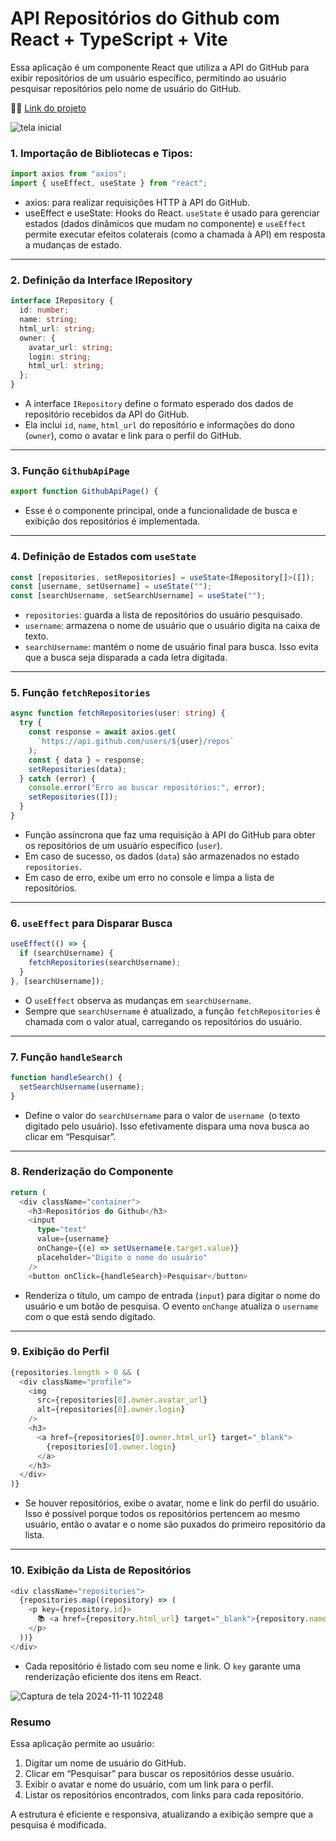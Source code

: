# API Repositórios do Github com React + TypeScript + Vite

Essa aplicação é um componente React que utiliza a API do GitHub para exibir repositórios de um usuário específico, permitindo ao usuário pesquisar repositórios pelo nome de usuário do GitHub.

🙋‍♂️ [Link do projeto](https://api-repositorios-github.vercel.app/)
  

![tela inicial](https://github.com/user-attachments/assets/7bda5d54-208a-4070-bb1a-ab5121536c3b)


### 1. Importação de Bibliotecas e Tipos:

````ts
import axios from "axios";
import { useEffect, useState } from "react";
````
- axios: para realizar requisições HTTP à API do GitHub.
- useEffect e useState: Hooks do React. `useState` é usado para gerenciar estados (dados dinâmicos que mudam no componente) e `useEffect` permite executar efeitos colaterais (como a chamada à API) em resposta a mudanças de estado.
<hr>

### 2. Definição da Interface IRepository

```ts
interface IRepository {
  id: number;
  name: string;
  html_url: string;
  owner: {
    avatar_url: string;
    login: string;
    html_url: string;
  };
}
```

- A interface `IRepository` define o formato esperado dos dados de repositório recebidos da API do GitHub.
- Ela inclui `id`, `name`, `html_url` do repositório e informações do dono (`owner`), como o avatar e link para o perfil do GitHub.
<hr>

### 3. Função `GithubApiPage`

```ts
export function GithubApiPage() {
```

- Esse é o componente principal, onde a funcionalidade de busca e exibição dos repositórios é implementada.
<hr>

### 4. Definição de Estados com `useState`

```ts
const [repositories, setRepositories] = useState<IRepository[]>([]);
const [username, setUsername] = useState("");
const [searchUsername, setSearchUsername] = useState("");
```

- `repositories`: guarda a lista de repositórios do usuário pesquisado.
- `username`: armazena o nome de usuário que o usuário digita na caixa de texto.
- `searchUsername`: mantém o nome de usuário final para busca. Isso evita que a busca seja disparada a cada letra digitada.
<hr>


### 5. Função `fetchRepositories`

```ts
async function fetchRepositories(user: string) {
  try {
    const response = await axios.get(
      `https://api.github.com/users/${user}/repos`
    );
    const { data } = response;
    setRepositories(data);
  } catch (error) {
    console.error("Erro ao buscar repositórios:", error);
    setRepositories([]);
  }
}
```

- Função assíncrona que faz uma requisição à API do GitHub para obter os repositórios de um usuário específico (`user`).
- Em caso de sucesso, os dados (`data`) são armazenados no estado `repositories`.
- Em caso de erro, exibe um erro no console e limpa a lista de repositórios.
<hr>

### 6. `useEffect` para Disparar Busca

```ts
useEffect(() => {
  if (searchUsername) {
    fetchRepositories(searchUsername);
  }
}, [searchUsername]);
```

- O `useEffect` observa as mudanças em `searchUsername`.
- Sempre que `searchUsername` é atualizado, a função `fetchRepositories` é chamada com o valor atual, carregando os repositórios do usuário.
<hr>

### 7. Função `handleSearch`

```ts
function handleSearch() {
  setSearchUsername(username);
}
```

- Define o valor do `searchUsername` para o valor de `username `(o texto digitado pelo usuário). Isso efetivamente dispara uma nova busca ao clicar em “Pesquisar”.
<hr>

### 8. Renderização do Componente

```ts
return (
  <div className="container">
    <h3>Repositórios do Github</h3>
    <input
      type="text"
      value={username}
      onChange={(e) => setUsername(e.target.value)}
      placeholder="Digite o nome do usuário"
    />
    <button onClick={handleSearch}>Pesquisar</button>
```
  
- Renderiza o título, um campo de entrada (`input`) para digitar o nome do usuário e um botão de pesquisa. O evento `onChange` atualiza o `username` com o que está sendo digitado.
<hr>

### 9. Exibição do Perfil

```ts
{repositories.length > 0 && (
  <div className="profile">
    <img
      src={repositories[0].owner.avatar_url}
      alt={repositories[0].owner.login}
    />
    <h3>
      <a href={repositories[0].owner.html_url} target="_blank">
        {repositories[0].owner.login}
      </a>
    </h3>
  </div>
)}
```

- Se houver repositórios, exibe o avatar, nome e link do perfil do usuário. Isso é possível porque todos os repositórios pertencem ao mesmo usuário, então o avatar e o nome são puxados do primeiro repositório da lista.
<hr>


### 10. Exibição da Lista de Repositórios

```ts
<div className="repositories">
  {repositories.map((repository) => (
    <p key={repository.id}>
      📚 <a href={repository.html_url} target="_blank">{repository.name}</a>
    </p>
  ))}
</div>
```

- Cada repositório é listado com seu nome e link. O `key` garante uma renderização eficiente dos itens em React.

![Captura de tela 2024-11-11 102248](https://github.com/user-attachments/assets/56aa0d5c-ebc4-49e6-a35e-83b3643abfec)


### Resumo

Essa aplicação permite ao usuário:

1. Digitar um nome de usuário do GitHub.
2. Clicar em “Pesquisar” para buscar os repositórios desse usuário.
3. Exibir o avatar e nome do usuário, com um link para o perfil.
4. Listar os repositórios encontrados, com links para cada repositório.

A estrutura é eficiente e responsiva, atualizando a exibição sempre que a pesquisa é modificada.

